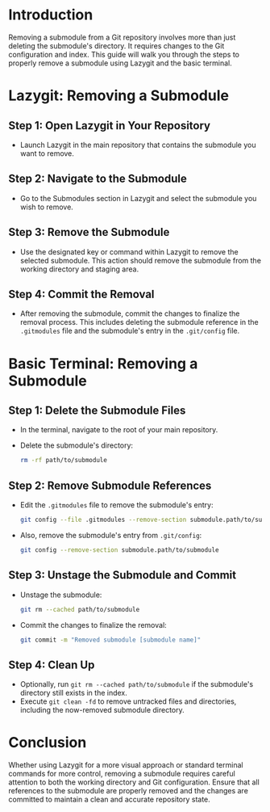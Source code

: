 # Introduction
Removing a submodule from a Git repository involves more than just deleting the submodule's directory. It requires changes to the Git configuration and index. This guide will walk you through the steps to properly remove a submodule using Lazygit and the basic terminal.

# Lazygit: Removing a Submodule
## Step 1: Open Lazygit in Your Repository
- Launch Lazygit in the main repository that contains the submodule you want to remove.

## Step 2: Navigate to the Submodule
- Go to the Submodules section in Lazygit and select the submodule you wish to remove.

## Step 3: Remove the Submodule
- Use the designated key or command within Lazygit to remove the selected submodule. This action should remove the submodule from the working directory and staging area.

## Step 4: Commit the Removal
- After removing the submodule, commit the changes to finalize the removal process. This includes deleting the submodule reference in the `.gitmodules` file and the submodule's entry in the `.git/config` file.

# Basic Terminal: Removing a Submodule
## Step 1: Delete the Submodule Files
- In the terminal, navigate to the root of your main repository.
- Delete the submodule's directory:

  ```bash
  rm -rf path/to/submodule
  ```

## Step 2: Remove Submodule References
- Edit the `.gitmodules` file to remove the submodule's entry:

  ```bash
  git config --file .gitmodules --remove-section submodule.path/to/submodule
  ```

- Also, remove the submodule's entry from `.git/config`:

  ```bash
  git config --remove-section submodule.path/to/submodule
  ```

## Step 3: Unstage the Submodule and Commit
- Unstage the submodule:

  ```bash
  git rm --cached path/to/submodule
  ```

- Commit the changes to finalize the removal:

  ```bash
  git commit -m "Removed submodule [submodule name]"
  ```

## Step 4: Clean Up
- Optionally, run `git rm --cached path/to/submodule` if the submodule's directory still exists in the index.
- Execute `git clean -fd` to remove untracked files and directories, including the now-removed submodule directory.

# Conclusion
Whether using Lazygit for a more visual approach or standard terminal commands for more control, removing a submodule requires careful attention to both the working directory and Git configuration. Ensure that all references to the submodule are properly removed and the changes are committed to maintain a clean and accurate repository state.
